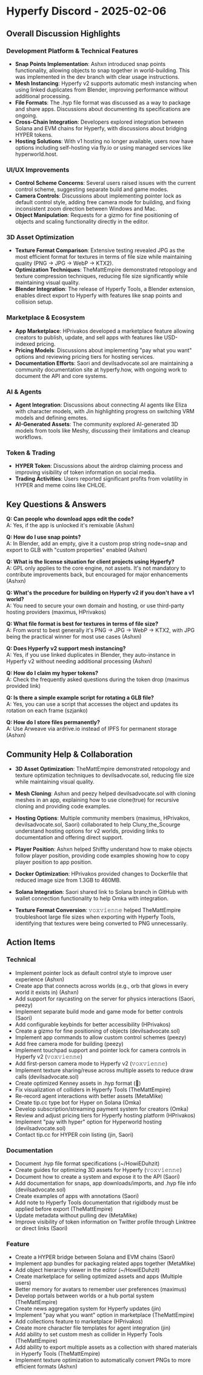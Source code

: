 # Hyperfy Discord - 2025-02-06

## Overall Discussion Highlights

### Development Platform & Technical Features
- **Snap Points Implementation**: Ashxn introduced snap points functionality, allowing objects to snap together in world-building. This was implemented in the dev branch with clear usage instructions.
- **Mesh Instancing**: Hyperfy v2 supports automatic mesh instancing when using linked duplicates from Blender, improving performance without additional processing.
- **File Formats**: The .hyp file format was discussed as a way to package and share apps. Discussions about documenting its specifications are ongoing.
- **Cross-Chain Integration**: Developers explored integration between Solana and EVM chains for Hyperfy, with discussions about bridging HYPER tokens.
- **Hosting Solutions**: With v1 hosting no longer available, users now have options including self-hosting via fly.io or using managed services like hyperworld.host.

### UI/UX Improvements
- **Control Scheme Concerns**: Several users raised issues with the current control scheme, suggesting separate build and game modes.
- **Camera Controls**: Discussions about implementing pointer lock as default control style, adding free camera mode for building, and fixing inconsistent zoom direction between Windows and Mac.
- **Object Manipulation**: Requests for a gizmo for fine positioning of objects and scaling functionality directly in the editor.

### 3D Asset Optimization
- **Texture Format Comparison**: Extensive testing revealed JPG as the most efficient format for textures in terms of file size while maintaining quality (PNG → JPG → WebP → KTX2).
- **Optimization Techniques**: TheMattEmpire demonstrated retopology and texture compression techniques, reducing file size significantly while maintaining visual quality.
- **Blender Integration**: The release of Hyperfy Tools, a Blender extension, enables direct export to Hyperfy with features like snap points and collision setup.

### Marketplace & Ecosystem
- **App Marketplace**: HPrivakos developed a marketplace feature allowing creators to publish, update, and sell apps with features like USD-indexed pricing.
- **Pricing Models**: Discussions about implementing "pay what you want" options and reviewing pricing tiers for hosting services.
- **Documentation Efforts**: Saori and devilsadvocate.sol are maintaining a community documentation site at hyperfy.how, with ongoing work to document the API and core systems.

### AI & Agents
- **Agent Integration**: Discussions about connecting AI agents like Eliza with character models, with Jin highlighting progress on switching VRM models and defining emotes.
- **AI-Generated Assets**: The community explored AI-generated 3D models from tools like Meshy, discussing their limitations and cleanup workflows.

### Token & Trading
- **HYPER Token**: Discussions about the airdrop claiming process and improving visibility of token information on social media.
- **Trading Activities**: Users reported significant profits from volatility in HYPER and meme coins like CHLOE.

## Key Questions & Answers

**Q: Can people who download apps edit the code?**  
A: Yes, if the app is unlocked it's remixable (Ashxn)

**Q: How do I use snap points?**  
A: In Blender, add an empty, give it a custom prop string node=snap and export to GLB with "custom properties" enabled (Ashxn)

**Q: What is the license situation for client projects using Hyperfy?**  
A: GPL only applies to the core engine, not assets. It's not mandatory to contribute improvements back, but encouraged for major enhancements (Ashxn)

**Q: What's the procedure for building on Hyperfy v2 if you don't have a v1 world?**  
A: You need to secure your own domain and hosting, or use third-party hosting providers (maximus, HPrivakos)

**Q: What file format is best for textures in terms of file size?**  
A: From worst to best generally it's PNG → JPG → WebP → KTX2, with JPG being the practical winner for most use cases (Ashxn)

**Q: Does Hyperfy v2 support mesh instancing?**  
A: Yes, if you use linked duplicates in Blender, they auto-instance in Hyperfy v2 without needing additional processing (Ashxn)

**Q: How do I claim my hyper tokens?**  
A: Check the frequently asked questions during the token drop (maximus provided link)

**Q: Is there a simple example script for rotating a GLB file?**  
A: Yes, you can use a script that accesses the object and updates its rotation on each frame (szjanko)

**Q: How do I store files permanently?**  
A: Use Arweave via ardrive.io instead of IPFS for permanent storage (Ashxn)

## Community Help & Collaboration

- **3D Asset Optimization**: TheMattEmpire demonstrated retopology and texture optimization techniques to devilsadvocate.sol, reducing file size while maintaining visual quality.

- **Mesh Cloning**: Ashxn and peezy helped devilsadvocate.sol with cloning meshes in an app, explaining how to use clone(true) for recursive cloning and providing code examples.

- **Hosting Options**: Multiple community members (maximus, HPrivakos, devilsadvocate.sol, Saori) collaborated to help Cluny_the_Scourge understand hosting options for v2 worlds, providing links to documentation and offering direct support.

- **Player Position**: Ashxn helped Shiffty understand how to make objects follow player position, providing code examples showing how to copy player position to app position.

- **Docker Optimization**: HPrivakos provided changes to Dockerfile that reduced image size from 1.3GB to 460MB.

- **Solana Integration**: Saori shared link to Solana branch in GitHub with wallet connection functionality to help Omka with integration.

- **Texture Format Conversion**: 𝚟𝚘𝚡𝚟𝚒𝚎𝚗𝚗𝚎 helped TheMattEmpire troubleshoot large file sizes when exporting with Hyperfy Tools, identifying that textures were being converted to PNG unnecessarily.

## Action Items

### Technical
- Implement pointer lock as default control style to improve user experience (Ashxn)
- Create app that connects across worlds (e.g., orb that glows in every world it exists in) (Ashxn)
- Add support for raycasting on the server for physics interactions (Saori, peezy)
- Implement separate build mode and game mode for better controls (Saori)
- Add configurable keybinds for better accessibility (HPrivakos)
- Create a gizmo for fine positioning of objects (devilsadvocate.sol)
- Implement app commands to allow custom control schemes (peezy)
- Add free camera mode for building (peezy)
- Implement touchpad support and pointer lock for camera controls in Hyperfy v2 (𝚟𝚘𝚡𝚟𝚒𝚎𝚗𝚗𝚎)
- Add first-person camera mode to Hyperfy v2 (𝚟𝚘𝚡𝚟𝚒𝚎𝚗𝚗𝚎)
- Implement texture sharing/reuse across multiple assets to reduce draw calls (devilsadvocate.sol)
- Create optimized Kenney assets in .hyp format (᲼)
- Fix visualization of colliders in Hyperfy Tools (TheMattEmpire)
- Re-record agent interactions with better assets (MetaMike)
- Create tip.cc type bot for Hyper on Solana (Omka)
- Develop subscription/streaming payment system for creators (Omka)
- Review and adjust pricing tiers for Hyperfy hosting platform (HPrivakos)
- Implement "pay with hyper" option for Hyperworld hosting (devilsadvocate.sol)
- Contact tip.cc for HYPER coin listing (jin, Saori)

### Documentation
- Document .hyp file format specifications (~/HowiEDuhzit)
- Create guides for optimizing 3D assets for Hyperfy (𝚟𝚘𝚡𝚟𝚒𝚎𝚗𝚗𝚎)
- Document how to create a system and expose it to the API (Saori)
- Add documentation for snaps, app downloads/imports, and .hyp file info (devilsadvocate.sol)
- Create examples of apps with annotations (Saori)
- Add note to Hyperfy Tools documentation that rigidbody must be applied before export (TheMattEmpire)
- Update metadata without pulling dev (MetaMike)
- Improve visibility of token information on Twitter profile through Linktree or direct links (Saori)

### Feature
- Create a HYPER bridge between Solana and EVM chains (Saori)
- Implement app bundles for packaging related apps together (MetaMike)
- Add object hierarchy viewer in the editor (~/HowiEDuhzit)
- Create marketplace for selling optimized assets and apps (Multiple users)
- Better memory for avatars to remember user preferences (maximus)
- Develop portals between worlds or a hub portal system (TheMattEmpire)
- Create news aggregation system for Hyperfy updates (jin)
- Implement "pay what you want" option in marketplace (TheMattEmpire)
- Add collections feature to marketplace (HPrivakos)
- Create more character file templates for agent integration (jin)
- Add ability to set custom mesh as collider in Hyperfy Tools (TheMattEmpire)
- Add ability to export multiple assets as a collection with shared materials in Hyperfy Tools (TheMattEmpire)
- Implement texture optimization to automatically convert PNGs to more efficient formats (Ashxn)